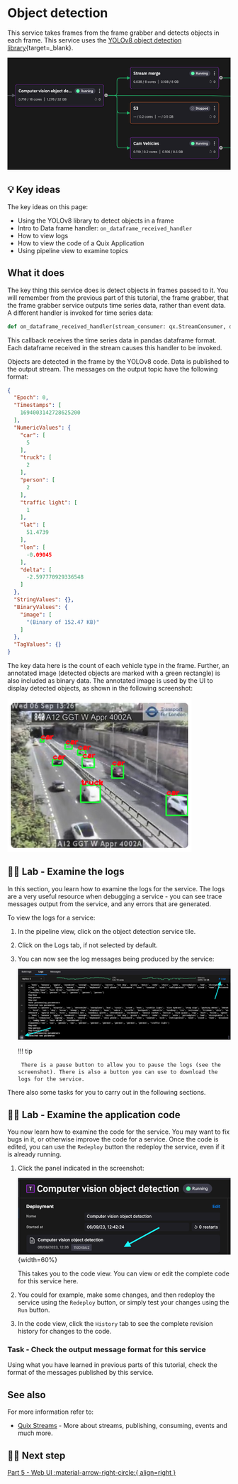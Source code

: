# Object detection

This service takes frames from the frame grabber and detects objects in each frame. This service uses the [YOLOv8 object detection library](https://github.com/ultralytics/ultralytics){target=_blank}.

![Object detection](./images/object-detection-pipeline-segment.png)

## 💡 Key ideas

The key ideas on this page:

* Using the YOLOv8 library to detect objects in a frame
* Intro to Data frame handler: `on_dataframe_received_handler`  
* How to view logs
* How to view the code of a Quix Application
* Using pipeline view to examine topics

## What it does

The key thing this service does is detect objects in frames passed to it. You will remember from the previous part of this tutorial, the frame grabber, that the frame grabber service outputs time  series data, rather than event data. A different handler is invoked for time series data:

``` python
def on_dataframe_received_handler(stream_consumer: qx.StreamConsumer, df: pd.DataFrame):
```

This callback receives the time series data in pandas dataframe format. Each dataframe received in the stream causes this handler to be invoked.

Objects are detected in the frame by the YOLOv8 code. Data is published to the output stream. The messages on the output topic have the following format:

``` json
{
  "Epoch": 0,
  "Timestamps": [
    1694003142728625200
  ],
  "NumericValues": {
    "car": [
      5
    ],
    "truck": [
      2
    ],
    "person": [
      2
    ],
    "traffic light": [
      1
    ],
    "lat": [
      51.4739
    ],
    "lon": [
      -0.09045
    ],
    "delta": [
      -2.597770929336548
    ]
  },
  "StringValues": {},
  "BinaryValues": {
    "image": [
      "(Binary of 152.47 KB)"
    ]
  },
  "TagValues": {}
}
```

The key data here is the count of each vehicle type in the frame. Further, an annotated image (detected objects are marked with a green rectangle) is also included as binary data. The annotated image is used by the UI to display detected objects, as shown in the following screenshot:

![Detected object](./images/detected-objects.png)

## 👩‍🔬 Lab - Examine the logs

In this section, you learn how to examine the logs for the service. The logs are a very useful resource when debugging a service - you can see trace messages output from the service, and any errors that are generated.

To view the logs for a service:

1. In the pipeline view, click on the object detection service tile.

2. Click on the Logs tab, if not selected by default.

3. You can now see the log messages being produced by the service:

    ![Object detection logs](./images/object-detection-logs.png)

    !!! tip

        There is a pause button to allow you to pause the logs (see the screenshot). There is also a button you can use to download the logs for the service.

There  also some tasks for you to carry out in the following sections.

## 👩‍🔬 Lab - Examine the application code

You now learn how to examine the code for the service. You may want to fix bugs in it, or otherwise improve the code for a service. Once the code is edited, you can use the `Redeploy` button the redeploy the service, even if it is already running.

1. Click the panel indicated in the screenshot:

    ![object detection code](./images/object-detection-code.png){width=60%}

    This takes you to the code view. You can view or edit the complete code for this service here. 
    
2. You could for example, make some changes, and then redeploy the service using the `Redeploy` button, or simply test your changes using the `Run` button.

3. In the code view, click the `History` tab to see the complete revision history for changes to the code.

### Task - Check the output message format for this service

Using what you have learned in previous parts of this tutorial, check the format of the messages published by this service. 

## See also

For more information refer to:

* [Quix Streams](../../reference/client-library-intro.md) - More about streams, publishing, consuming, events and much more. 

## 🏃‍♀️ Next step

[Part 5 - Web UI :material-arrow-right-circle:{ align=right }](web-ui.md)
